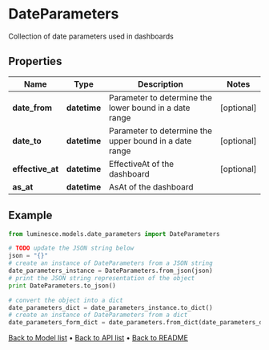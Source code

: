 # DateParameters

Collection of date parameters used in dashboards

## Properties
Name | Type | Description | Notes
------------ | ------------- | ------------- | -------------
**date_from** | **datetime** | Parameter to determine the lower bound in a date range | [optional] 
**date_to** | **datetime** | Parameter to determine the upper bound in a date range | [optional] 
**effective_at** | **datetime** | EffectiveAt of the dashboard | [optional] 
**as_at** | **datetime** | AsAt of the dashboard | 

## Example

```python
from luminesce.models.date_parameters import DateParameters

# TODO update the JSON string below
json = "{}"
# create an instance of DateParameters from a JSON string
date_parameters_instance = DateParameters.from_json(json)
# print the JSON string representation of the object
print DateParameters.to_json()

# convert the object into a dict
date_parameters_dict = date_parameters_instance.to_dict()
# create an instance of DateParameters from a dict
date_parameters_form_dict = date_parameters.from_dict(date_parameters_dict)
```
[Back to Model list](../README.md#documentation-for-models) &#8226; [Back to API list](../README.md#documentation-for-api-endpoints) &#8226; [Back to README](../README.md)


